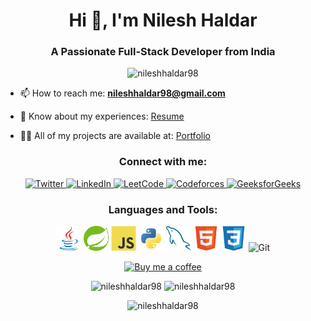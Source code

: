 <h1 align="center">Hi 👋, I'm Nilesh Haldar</h1>
<h3 align="center">A Passionate Full-Stack Developer from India</h3>

<p align="center">
  <img src="https://komarev.com/ghpvc/?username=nileshhaldar98&label=Profile%20views&color=0e75b6&style=flat" alt="nileshhaldar98" />
</p>

- 📫 How to reach me: **nileshhaldar98@gmail.com**

- 📄 Know about my experiences: [Resume](https://drive.google.com/file/d/1hLHe3NgTEb6ouSxbQAJpdNNUK_jONXhi/view)

- 👨‍💻 All of my projects are available at: [Portfolio](https://wwww.nileshhaldar98.tech)

<h3 align="center">Connect with me:</h3>
<p align="center">
  <a href="https://twitter.com/nileshhaldar98" target="_blank">
    <img src="https://img.shields.io/badge/-Twitter-%231DA1F2?style=for-the-badge&logo=twitter&logoColor=white" alt="Twitter" />
  </a>
  <a href="https://linkedin.com/in/nileshhaldar98" target="_blank">
    <img src="https://img.shields.io/badge/-LinkedIn-%230077B5?style=for-the-badge&logo=linkedin&logoColor=white" alt="LinkedIn" />
  </a>
  <a href="https://leetcode.com/nileshhaldar98" target="_blank">
    <img src="https://img.shields.io/badge/-LeetCode-%23FFA116?style=for-the-badge&logo=leetcode&logoColor=white" alt="LeetCode" />
  </a>
  <a href="https://codeforces.com/profile/nileshhaldar98" target="_blank">
    <img src="https://img.shields.io/badge/-Codeforces-%231F8ACB?style=for-the-badge&logo=codeforces&logoColor=white" alt="Codeforces" />
  </a>
  <a href="https://auth.geeksforgeeks.org/user/nileshhaldar98" target="_blank">
    <img src="https://img.shields.io/badge/-GeeksforGeeks-%2319BC9C?style=for-the-badge&logo=geeksforgeeks&logoColor=white" alt="GeeksforGeeks" />
  </a>
</p>

<h3 align="center">Languages and Tools:</h3>
<p align="center">
  <img src="https://raw.githubusercontent.com/devicons/devicon/master/icons/java/java-original.svg" alt="Java" width="40" height="40"/>
  <img src="https://raw.githubusercontent.com/devicons/devicon/master/icons/spring/spring-original.svg" alt="Spring" width="40" height="40"/>
  <img src="https://raw.githubusercontent.com/devicons/devicon/master/icons/javascript/javascript-original.svg" alt="JavaScript" width="40" height="40"/>
  <img src="https://raw.githubusercontent.com/devicons/devicon/master/icons/python/python-original.svg" alt="Python" width="40" height="40"/>
  <img src="https://raw.githubusercontent.com/devicons/devicon/master/icons/mysql/mysql-original.svg" alt="MySQL" width="40" height="40"/>
  <img src="https://raw.githubusercontent.com/devicons/devicon/master/icons/html5/html5-original.svg" alt="HTML5" width="40" height="40"/>
  <img src="https://raw.githubusercontent.com/devicons/devicon/master/icons/css3/css3-original.svg" alt="CSS3" width="40" height="40"/>
  <img src="https://www.vectorlogo.zone/logos/git-scm/git-scm-icon.svg" alt="Git" width="40" height="40"/>
</p>

<p align="center">
  <a href="https://www.buymeacoffee.com/nileshhaldar98">
    <img src="https://cdn.buymeacoffee.com/buttons/v2/default-orange.png" height="50" width="210" alt="Buy me a coffee" />
  </a>
</p>




<p align="center">
  <img src="https://github-readme-stats.vercel.app/api?username=nileshhaldar98&show_icons=true&theme=tokyonight&hide_border=true" alt="nileshhaldar98" />
  <img src="https://github-readme-streak-stats.herokuapp.com/?user=nileshhaldar98&theme=tokyonight&hide_border=true" alt="nileshhaldar98" />
</p>

<p align="center">
  <img src="https://github-readme-stats.vercel.app/api/top-langs/?username=nileshhaldar98&layout=compact&theme=tokyonight&hide_border=true" alt="nileshhaldar98" />
</p>

